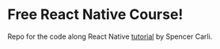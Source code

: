 # Free React Native Course!

Repo for the code along React Native [tutorial](http://learn.handlebarlabs.com/p/react-native-basics-build-a-currency-converter) by Spencer Carli.
